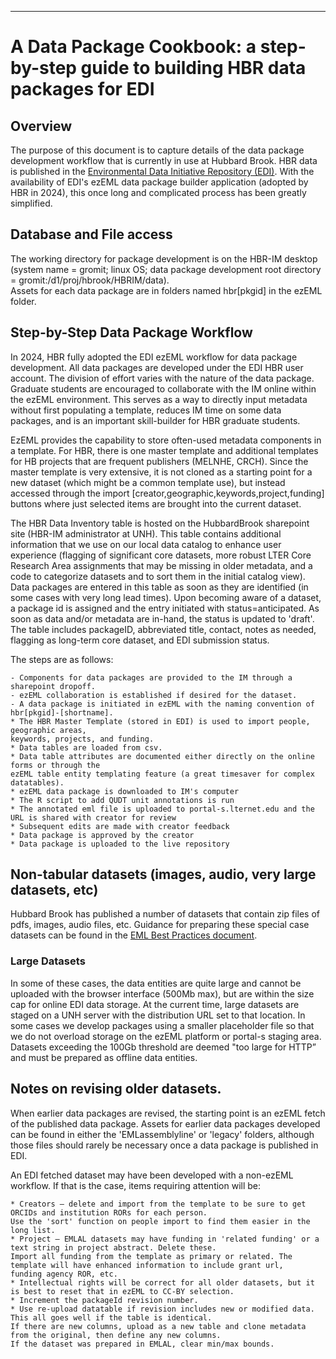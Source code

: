 ---
# A Data Package Cookbook: a step-by-step guide to building HBR data packages for EDI
## Overview
The purpose of this document is to capture details of the data package development workflow that is currently in use at Hubbard Brook. HBR data is published
in the [Environmental Data Initiative Repository (EDI)](https://edirepository.org). With the availability 
of EDI's ezEML data package builder application (adopted by HBR in 2024), this once long and complicated process has been greatly simplified.
## Database and File access
The working directory for package development is on the HBR-IM desktop (system name = gromit; linux OS; data package development root directory = gromit:/d1/proj/hbrook/HBRIM/data).  
Assets for each data package are in folders named hbr[pkgid] in the ezEML folder. 
## Step-by-Step Data Package Workflow
In 2024, HBR fully adopted the EDI ezEML workflow for data package development. All data packages are developed under the EDI HBR user account. 
The division of effort varies with the nature of the data package. Graduate students are encouraged to collaborate with the IM online within the ezEML environment. 
This serves as a way to directly input metadata without first populating a template, reduces IM time on some data packages, and is an important skill-builder for HBR graduate students. 

EzEML provides the capability to store often-used metadata components in a template. For HBR, there is one master template and additional templates for 
HB projects that are frequent publishers (MELNHE, CRCH). Since the master template is very extensive, it is not cloned as a starting point for a new 
dataset (which might be a common template use), but instead accessed through the import [creator,geographic,keywords,project,funding] buttons where just selected 
items are brought into the current dataset.

The HBR Data Inventory table is hosted on the HubbardBrook sharepoint site (HBR-IM administrator at UNH). This table contains additional information that we 
use on our local data catalog to enhance user experience (flagging of significant core datasets, more robust LTER Core Research Area assignments that may be missing in 
older metadata, and a code to categorize datasets and to sort them in the initial catalog view). Data packages are entered in this table as soon as they are identified 
(in some cases with very long lead times). Upon becoming aware of a dataset, a package id is assigned and the entry initiated with status=anticipated.  As soon as data and/or 
metadata are in-hand, the status is updated to 'draft'.  The table includes packageID, abbreviated title, contact, notes as needed, flagging as long-term core dataset, and EDI submission status. 

The steps are as follows: 

    - Components for data packages are provided to the IM through a sharepoint dropoff.
    - ezEML collaboration is established if desired for the dataset.
    - A data package is initiated in ezEML with the naming convention of hbr[pkgid]-[shortname].
    * The HBR Master Template (stored in EDI) is used to import people, geographic areas, 
    keywords, projects, and funding.
    * Data tables are loaded from csv.
    * Data table attributes are documented either directly on the online forms or through the 
    ezEML table entity templating feature (a great timesaver for complex datatables).
    * ezEML data package is downloaded to IM's computer 
    * The R script to add QUDT unit annotations is run
    * The annotated eml file is uploaded to portal-s.lternet.edu and the URL is shared with creator for review
    * Subsequent edits are made with creator feedback
    * Data package is approved by the creator
    * Data package is uploaded to the live repository

## Non-tabular datasets (images, audio, very large datasets, etc)
Hubbard Brook has published a number of datasets that contain zip files of pdfs, images, audio files, etc.
Guidance for preparing these special case datasets can be found in the 
[EML Best Practices document](https://ediorg.github.io/data-package-best-practices/data-package-design-for-special-cases.html).

### Large Datasets
In some of these cases, the data entities are quite large and cannot be uploaded with the browser interface (500Mb max), but are within
the size cap for online EDI data storage. 
At the current time, large datasets are staged on a UNH server with the distribution URL set to that location. In some cases
we develop packages using a smaller placeholder file so that we do not overload storage on the ezEML platform or portal-s staging area.
Datasets exceeding the 100Gb threshold are deemed "too large for HTTP” and must be prepared as offline data entities.

## Notes on revising older datasets.

When earlier data packages are revised, the starting point is an ezEML fetch of the published data package. 
Assets for earlier data packages developed can be found in either the 'EMLassemblyline' or 'legacy' folders, although those files should rarely 
be necessary once a data package is published in EDI.  

An EDI fetched dataset may have been developed with a non-ezEML workflow. If that is the case, items requiring 
attention will be:

    * Creators – delete and import from the template to be sure to get ORCIDs and institution RORs for each person. 
    Use the 'sort' function on people import to find them easier in the long list.
    * Project – EMLAL datasets may have funding in 'related funding' or a text string in project abstract. Delete these. 
    Import all funding from the template as primary or related. The template will have enhanced information to include grant url, 
    funding agency ROR, etc.
    * Intellectual rights will be correct for all older datasets, but it is best to reset that in ezEML to CC-BY selection.
    * Increment the packageId revision number.
    * Use re-upload datatable if revision includes new or modified data. This all goes well if the table is identical. 
    If there are new columns, upload as a new table and clone metadata from the original, then define any new columns.
    If the dataset was prepared in EMLAL, clear min/max bounds. 
